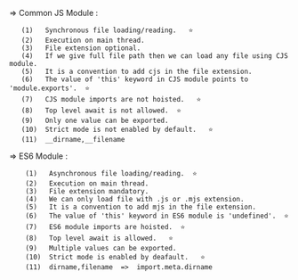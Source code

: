 =>   Common JS Module :
   
       (1)   Synchronous file loading/reading.   ⭐
       (2)   Execution on main thread.
       (3)   File extension optional.
       (4)   If we give full file path then we can load any file using CJS module.
       (5)   It is a convention to add cjs in the file extension.
       (6)   The value of 'this' keyword in CJS module points to 'module.exports'.  ⭐
       (7)   CJS module imports are not hoisted.   ⭐
       (8)   Top level await is not allowed.  ⭐
       (9)   Only one value can be exported.
       (10)  Strict mode is not enabled by default.   ⭐
       (11)  __dirname,__filename



=>   ES6 Module :

        (1)   Asynchronous file loading/reading.  ⭐
        (2)   Execution on main thread.
        (3)   File extension mandatory.
        (4)   We can only load file with .js or .mjs extension.
        (5)   It is a convention to add mjs in the file extension.
        (6)   The value of 'this' keyword in ES6 module is 'undefined'.  ⭐
        (7)   ES6 module imports are hoisted.  ⭐
        (8)   Top level await is allowed.   ⭐
        (9)   Multiple values can be exported.
        (10)  Strict mode is enabled by deafault.   ⭐
        (11)  dirname,filename  =>  import.meta.dirname